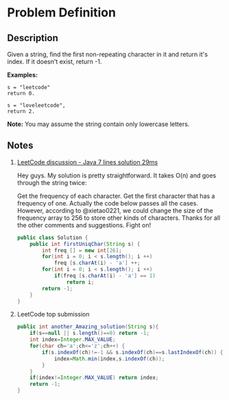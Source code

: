 # Problem Definition

## Description

Given a string, find the first non-repeating character in it and return it's index. If it doesn't exist, return -1.

**Examples:**

```text
s = "leetcode"
return 0.

s = "loveleetcode",
return 2.
```

**Note:** You may assume the string contain only lowercase letters.

## Notes

1. [LeetCode discussion - Java 7 lines solution 29ms](https://leetcode.com/explore/interview/card/google/59/array-and-strings/459/discuss/86348/Java-7-lines-solution-29ms)

    Hey guys. My solution is pretty straightforward. It takes O(n) and goes through the string twice:

    Get the frequency of each character.
    Get the first character that has a frequency of one.
    Actually the code below passes all the cases. However, according to @xietao0221, we could change the size of the frequency array to 256 to store other kinds of characters. Thanks for all the other comments and suggestions. Fight on!

    ```java
    public class Solution {
        public int firstUniqChar(String s) {
            int freq [] = new int[26];
            for(int i = 0; i < s.length(); i ++)
                freq [s.charAt(i) - 'a'] ++;
            for(int i = 0; i < s.length(); i ++)
                if(freq [s.charAt(i) - 'a'] == 1)
                    return i;
            return -1;
        }
    }
    ```
1. LeetCode top submission

    ```java
    public int another_Amazing_solution(String s){
        if(s==null || s.length()==0) return -1;
        int index=Integer.MAX_VALUE;
        for(char ch='a';ch<='z';ch++) {
            if(s.indexOf(ch)!=-1 && s.indexOf(ch)==s.lastIndexOf(ch)) { //if char in string...and first and last indexOf same means unique
                index=Math.min(index,s.indexOf(ch));
            }
        }
        if(index!=Integer.MAX_VALUE) return index;
        return -1;
    }
    ```